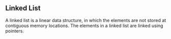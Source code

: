## Linked List

A linked list is a linear data structure, in which the elements are not stored at contiguous memory locations. The elements in a linked list are linked using pointers.

